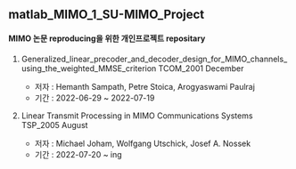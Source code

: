 ## matlab_MIMO_1_SU-MIMO_Project

#### MIMO 논문 reproducing을 위한 개인프로젝트 repositary
  1. Generalized_linear_precoder_and_decoder_design_for_MIMO_channels_using_the_weighted_MMSE_criterion   TCOM_2001 December
      * 저자 : Hemanth Sampath, Petre Stoica, Arogyaswami Paulraj    
      * 기간 : 2022-06-29 ~ 2022-07-19
      
  2. Linear Transmit Processing in MIMO Communications Systems   TSP_2005 August
      * 저자 : Michael Joham, Wolfgang Utschick, Josef A. Nossek    
      * 기간 : 2022-07-20 ~ ing


